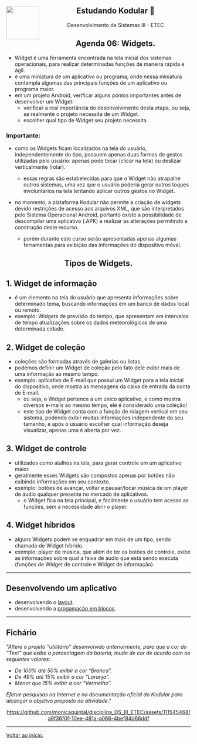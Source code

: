 <div align="center">
<a href="https://github.com/monicaquintal" target="_blank"><img align="left" height="90" src="https://www.svgrepo.com/show/477093/mobile-phone-signal.svg" /></a> 
<h2>Estudando Kodular 🤳</h2>
<p>Desenvolvimento de Sistemas III - ETEC</p>
</div>

<div id="agenda06" align="center">
<h2>Agenda 06: Widgets.</h2>
</div>

- Widget é uma ferramenta encontrada na tela inicial dos sistemas operacionais, para realizar determinadas funções de maneira rápida e ágil.
- é uma miniatura de um aplicativo ou programa, onde nessa miniatura contempla algumas das principais funções de um aplicativo ou programa
maior.
- em um projeto Android, verificar alguns pontos importantes antes de desenvolver um Widget:
  - verificar a real importância do desenvolvimento desta etapa, ou seja, se realmente o projeto necessita de um Widget.
  - escolher qual tipo de Widget seu projeto necessita.

### Importante:

- como os Widgets ficam localizados na tela do usuário, independentemente do tipo, possuem apenas duas formas de gestos utilizadas pelo usuário: apenas pode tocar (clicar na tela) ou deslizar verticalmente (rolar). 
  - essas regras são estabelecidas para que o Widget não atrapalhe outros sistemas, uma vez que o usuário poderia gerar outros toques involuntários na tela tentando aplicar outros gestos no Widget.

- no momento, a plataforma Kodular não permite a criação de widgets devido restrições de acesso aos arquivos XML, que são interpretados pelo Sistema Operacional Android, portanto existe a possibilidade de descompilar uma aplicativo (.APK) e realizar as alterações permitindo a construção deste recurso.
  - porém durante este curso serão apresentadas apenas algumas ferramentas para exibição das informações do dispositivo móvel.

<div align="center">
<h2>Tipos de Widgets.</h2>
</div>

## 1. Widget de informação

- é um elemento na tela do usuário que apresenta informações sobre
determinado tema, buscando informações em um banco de dados local ou remoto. 
- exemplo: Widgets de previsão do tempo, que apresentam em intervalos de tempo atualizações sobre os dados meteorológicos de uma determinada cidade.

## 2. Widget de coleção

- coleções são formadas através de galerias ou listas.
- podemos definir um Widget de coleção pelo fato dele exibir mais de uma informação ao mesmo tempo.
- exemplo: aplicativo de E-mail que possui um Widget para a tela inicial do dispositivo, onde mostra as mensagens da caixa de entrada da conta de E-mail. 
  - ou seja, o Widget pertence a um único aplicativo, e como mostra diversos e-mails ao mesmo tempo, ele é considerado uma coleção!
  - este tipo de Widget conta com a função de rolagem vertical em seu sistema, podendo exibir muitas informações independente do seu tamanho, e após o usuário escolher qual informação deseja visualizar, apenas uma é aberta por vez.

## 3. Widget de controle

- utilizados como atalhos na tela, para gerar controle em um aplicativo
maior. 
- geralmente esses Widgets são compostos apenas por botões não exibindo informações em seu contexto.
- exemplo: botões de avançar, voltar e pausar/tocar música de um player de áudio qualquer presente no mercado de aplicativos. 
  - o Widget fica na tela principal, e facilmente o usuário tem acesso as funções, sem a necessidade abrir o player.

## 4. Widget híbridos

- alguns Widgets podem se enquadrar em mais de um tipo, sendo chamado de Widget híbrido.
- exemplo: player de música, que além de ter os botões de controle, exibe as informações sobre qual a faixa de áudio que está sendo executa (funções de Widget de controle e Widget de informação).

---

## Desenvolvendo um aplicativo

- desenvolvendo o [layout](https://www.youtube.com/watch?v=9i767_LDG1s).
- desenvolvendo a [progamação em blocos](https://www.youtube.com/watch?v=92tQTqkN52E).

---

## Fichário

<em>
"Altere o projeto "utilitário" desenvolvido anteriormente, para que a cor do “Text” que exibe a porcentagem da bateria, mude de cor de acordo com os seguintes valores:
<br>

- De 100% até 50% exibir a cor “Branca”.
- De 49% até 15% exibir a cor “Laranja”.
- Menor que 15% exibir a cor “Vermelho”.

Efetue pesquisas na Internet e na documentação oficial do Kodular para alcançar o objetivo proposto na atividade."
</em>

<div align="center">

https://github.com/monicaquintal/disciplina_DS_III_ETEC/assets/111545468/a9f36f0f-10ee-481a-a066-4bef84d66ddf

</div>

---

[Voltar ao início.](https://github.com/monicaquintal/disciplina_DS_III_ETEC)
